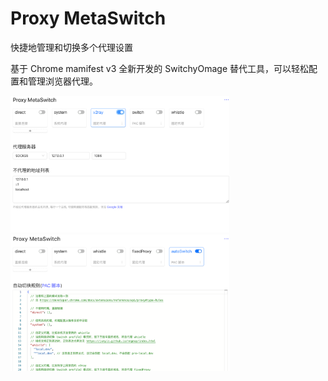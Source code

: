 # Proxy MetaSwitch

快捷地管理和切换多个代理设置

基于 Chrome mamifest v3 全新开发的 SwitchyOmage 替代工具，可以轻松配置和管理浏览器代理。

<img src="https://raw.githubusercontent.com/junyiz/MetaSwitch/main/public/images/m01.png" width="350" />
<img src="https://raw.githubusercontent.com/junyiz/MetaSwitch/main/public/images/m02.png" width="350" />